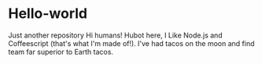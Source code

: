 # Hello-world
Just another repository
Hi humans!
Hubot here, I Like Node.js and Coffeescript (that's what I'm made of!).
I've had tacos on the moon and find team far superior to Earth tacos.
